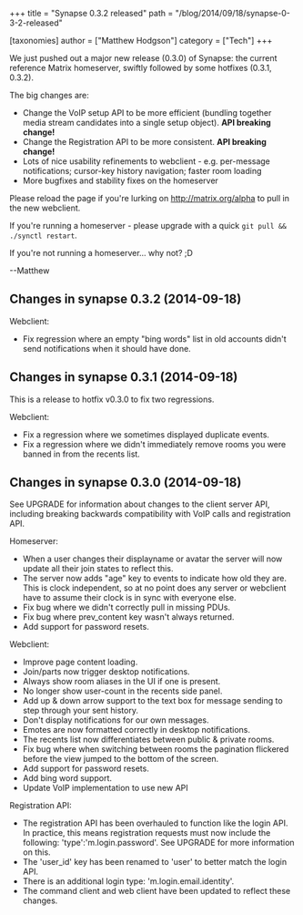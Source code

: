 +++
title = "Synapse 0.3.2 released"
path = "/blog/2014/09/18/synapse-0-3-2-released"

[taxonomies]
author = ["Matthew Hodgson"]
category = ["Tech"]
+++

We just pushed out a major new release (0.3.0) of Synapse: the current reference Matrix homeserver, swiftly followed by some hotfixes (0.3.1, 0.3.2).

The big changes are:

* Change the VoIP setup API to be more efficient (bundling together media stream candidates into a single setup object). <strong>API breaking change!</strong>
* Change the Registration API to be more consistent. <strong>API breaking change!</strong>
* Lots of nice usability refinements to webclient - e.g. per-message notifications; cursor-key history navigation; faster room loading
* More bugfixes and stability fixes on the homeserver

Please reload the page if you're lurking on <http://matrix.org/alpha> to pull in the new webclient.

If you're running a homeserver - please upgrade with a quick <code>git pull && ./synctl restart</code>.

If you're not running a homeserver... why not? ;D

--Matthew

## Changes in synapse 0.3.2 (2014-09-18)

Webclient:

* Fix regression where an empty "bing words" list in old accounts didn't send
   notifications when it should have done.

## Changes in synapse 0.3.1 (2014-09-18)

This is a release to hotfix v0.3.0 to fix two regressions.

Webclient:

* Fix a regression where we sometimes displayed duplicate events.
* Fix a regression where we didn't immediately remove rooms you were
banned in from the recents list.

## Changes in synapse 0.3.0 (2014-09-18)

See UPGRADE for information about changes to the client server API, including
breaking backwards compatibility with VoIP calls and registration API.

Homeserver:

* When a user changes their displayname or avatar the server will now update
all their join states to reflect this.
* The server now adds "age" key to events to indicate how old they are. This
is clock independent, so at no point does any server or webclient have to
assume their clock is in sync with everyone else.
* Fix bug where we didn't correctly pull in missing PDUs.
* Fix bug where prev_content key wasn't always returned.
* Add support for password resets.

Webclient:

* Improve page content loading.
* Join/parts now trigger desktop notifications.
* Always show room aliases in the UI if one is present.
* No longer show user-count in the recents side panel.
* Add up & down arrow support to the text box for message sending to step
through your sent history.
* Don't display notifications for our own messages.
* Emotes are now formatted correctly in desktop notifications.
* The recents list now differentiates between public & private rooms.
* Fix bug where when switching between rooms the pagination flickered before
the view jumped to the bottom of the screen.
* Add support for password resets.
* Add bing word support.
* Update VoIP implementation to use new API

Registration API:

* The registration API has been overhauled to function like the login API. In
practice, this means registration requests must now include the following:
'type':'m.login.password'. See UPGRADE for more information on this.
* The 'user_id' key has been renamed to 'user' to better match the login API.
* There is an additional login type: 'm.login.email.identity'.
* The command client and web client have been updated to reflect these changes.

